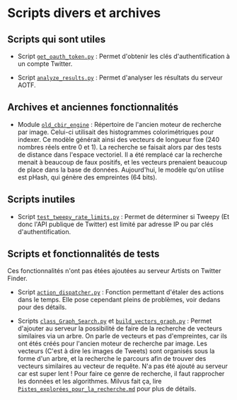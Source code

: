 # Scripts divers et archives

## Scripts qui sont utiles

* Script [`get_oauth_token.py`](get_oauth_token.py) :
  Permet d'obtenir les clés d'authentification à un compte Twitter.

* Script [`analyze_results.py`](analyze_results.py) :
  Permet d'analyser les résultats du serveur AOTF.


## Archives et anciennes fonctionnalités

* Module [`old_cbir_engine`](old_cbir_engine) :
  Répertoire de l'ancien moteur de recherche par image. Celui-ci utilisait des histogrammes colorimétriques pour indexer.
  Ce modèle générait ainsi des vecteurs de longueur fixe (240 nombres réels entre 0 et 1). La recherche se faisait alors par des tests de distance dans l'espace vectoriel.
  Il a été remplacé car la recherche menait à beaucoup de faux positifs, et les vecteurs prenaient beaucoup de place dans la base de données.
  Aujourd'hui, le modèle qu'on utilise est pHash, qui génère des empreintes (64 bits).


## Scripts inutiles

* Script [`test_tweepy_rate_limits.py`](test_tweepy_rate_limits.py) :
  Permet de déterminer si Tweepy (Et donc l'API publique de Twitter) est limité par adresse IP ou par clés d'authentification.


## Scripts et fonctionnalités de tests

Ces fonctionnalités n'ont pas étées ajoutées au serveur Artists on Twitter Finder.

* Script [`action_dispatcher.py`](action_dispatcher.py) :
  Fonction permettant d'étaler des actions dans le temps. Elle pose cependant pleins de problèmes, voir dedans pour des détails.

* Scripts [`class_Graph_Search.py`](class_Graph_Search.py) et [`build_vectors_graph.py`](build_vectors_graph.py) :
  Permet d'ajouter au serveur la possibilité de faire de la recherche de vecteurs similaires via un arbre. On parle de vecteurs et pas d'empreintes, car ils ont étés créés pour l'ancien moteur de recherche par image. Les vecteurs (C'est à dire les images de Tweets) sont organisés sous la forme d'un arbre, et la recherche le parcours afin de trouver des vecteurs similaires au vecteur de requête. N'a pas été ajouté au serveur car est super lent ! Pour faire ce genre de recherche, il faut rapprocher les données et les algorithmes. Milvus fait ça, lire [`Pistes_explorées_pour_la_recherche.md`](../doc/Pistes_explorées_pour_la_recherche.md) pour plus de détails.
